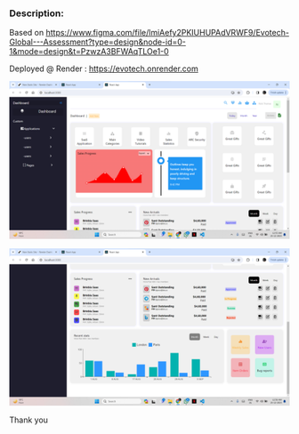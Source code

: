 ### Description:

Based on https://www.figma.com/file/lmiAefy2PKIUHUPAdVRWF9/Evotech-Global---Assessment?type=design&node-id=0-1&mode=design&t=PzwzA3BFWAqTLOe1-0


Deployed @ Render : https://evotech.onrender.com

![alt text](https://github.com/vikashvsp/evotech-assesment/blob/main/src/assets/images/1.png)

![alt text](https://github.com/vikashvsp/evotech-assesment/blob/main/src/assets/images/2.png)

Thank you
